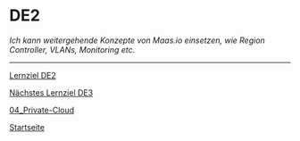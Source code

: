 # DE2
*Ich kann weitergehende Konzepte von Maas.io einsetzen, wie Region Controller, VLANs, Monitoring etc.*


___

[Lernziel DE2](../04_Private-Cloud/DE2.md)

[Nächstes Lernziel DE3](../04_Private-Cloud/DE3.md)

[04_Private-Cloud](../04_Private-Cloud)

[Startseite](https://github.com/ask-yo-girl-about-me/Project-Future)
